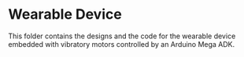 # Wearable Device

This folder contains the designs and the code for the wearable device embedded with vibratory motors controlled by an Arduino Mega ADK.